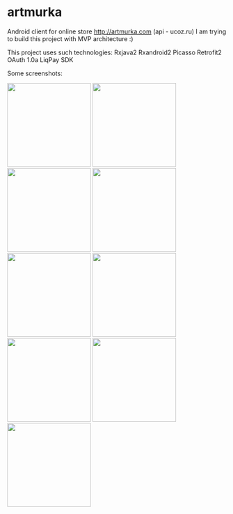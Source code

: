 # artmurka
Android client for online store http://artmurka.com (api - ucoz.ru)
I am trying to build this project with MVP architecture :)

This project uses such technologies:
  Rxjava2
  Rxandroid2
  Picasso
  Retrofit2 
  OAuth 1.0a
  LiqPay SDK
  
  Some screenshots:
  
<img src="http://artmurka.com/app_screenshot/Screenshot_20181104-221841.png" width="192"> <img src="http://artmurka.com/app_screenshot/Screenshot_20181104-154021.png" width="192"> <img src="http://artmurka.com/app_screenshot/Screenshot_20181104-154039.png" width="192"> <img src="http://artmurka.com/app_screenshot/Screenshot_20181104-154115.png" width="192"> <img src="http://artmurka.com/app_screenshot/Screenshot_20181104-154157.png" width="192"> <img src="http://artmurka.com/app_screenshot/Screenshot_20181104-154206.png" width="192"> <img src="http://artmurka.com/app_screenshot/Screenshot_20181104-154235.png" width="192"> <img src="http://artmurka.com/app_screenshot/Screenshot_20181104-222642.png" width="192"> <img src="http://artmurka.com/app_screenshot/Screenshot_20181104-222833.png" width="192"> 
